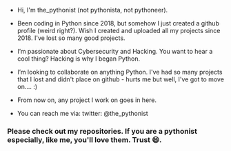 - Hi, I'm the_pythonist (not pythonista, not pythoneer).

- Been coding in Python since 2018, but somehow I just created a github profile (weird right?). Wish I created and uploaded all my projects since 2018. I've lost so many good projects.

- I’m passionate about Cybersecurity and Hacking. You want to hear a cool thing? Hacking is why I began Python.


- I’m looking to collaborate on anything Python. I've had so many projects that I lost and didn't place on github - hurts me but well, I've got to move on.... :)

- From now on, any project I work on goes in here. 

- You can reach me via:
twitter: @the_pythonist

### Please check out my repositories. If you are a pythonist especially, like me, you'll love them. Trust 😄.

<!---
the-pythonist/the-pythonist is a ✨ special ✨ repository because its `README.md` (this file) appears on your GitHub profile.
You can click the Preview link to take a look at your changes.
--->

